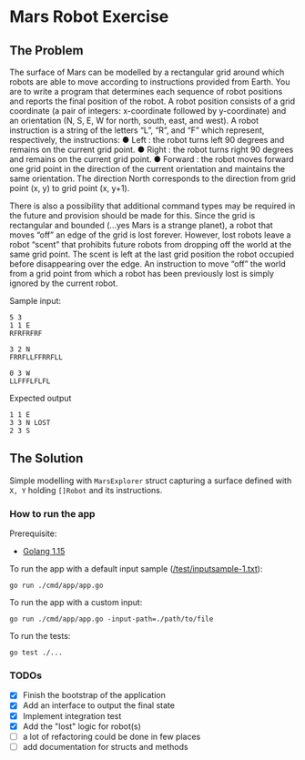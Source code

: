 # Mars Robot Exercise

## The Problem

The surface of Mars can be modelled by a rectangular grid around which robots are able to
move according to instructions provided from Earth. You are to write a program that
determines each sequence of robot positions and reports the final position of the robot.
A robot position consists of a grid coordinate (a pair of integers: x-coordinate followed by
y-coordinate) and an orientation (N, S, E, W for north, south, east, and west).
A robot instruction is a string of the letters “L”, “R”, and “F” which represent, respectively, the
instructions:
● Left : the robot turns left 90 degrees and remains on the current grid point.
● Right : the robot turns right 90 degrees and remains on the current grid point.
● Forward : the robot moves forward one grid point in the direction of the current
orientation and maintains the same orientation.
The direction North corresponds to the direction from grid point (x, y) to grid point (x, y+1).

There is also a possibility that additional command types may be required in the future and
provision should be made for this.
Since the grid is rectangular and bounded (...yes Mars is a strange planet), a robot that
moves “off” an edge of the grid is lost forever. However, lost robots leave a robot “scent” that
prohibits future robots from dropping off the world at the same grid point. The scent is left at
the last grid position the robot occupied before disappearing over the edge. An instruction to
move “off” the world from a grid point from which a robot has been previously lost is simply
ignored by the current robot.

Sample input:
```
5 3
1 1 E
RFRFRFRF

3 2 N
FRRFLLFFRRFLL

0 3 W
LLFFFLFLFL

```

Expected output

```
1 1 E
3 3 N LOST
2 3 S
```

## The Solution

Simple modelling with `MarsExplorer` struct capturing a surface defined with `X, Y` holding `[]Robot` and its instructions.

### How to run the app

Prerequisite:
- [Golang 1.15](https://golang.org/doc/install)

To run the app with a default input sample ([/test/inputsample-1.txt](/test/inputsample-1.txt)):

``
go run ./cmd/app/app.go
``

To run the app with a custom input: 
```
go run ./cmd/app/app.go -input-path=./path/to/file
```

To run the tests:
```
go test ./...
```

### TODOs

- [x] Finish the bootstrap of the application
- [x] Add an interface to output the final state
- [x] Implement integration test
- [x] Add the "lost" logic for robot(s)
- [ ] a lot of refactoring could be done in few places
- [ ] add documentation for structs and methods
